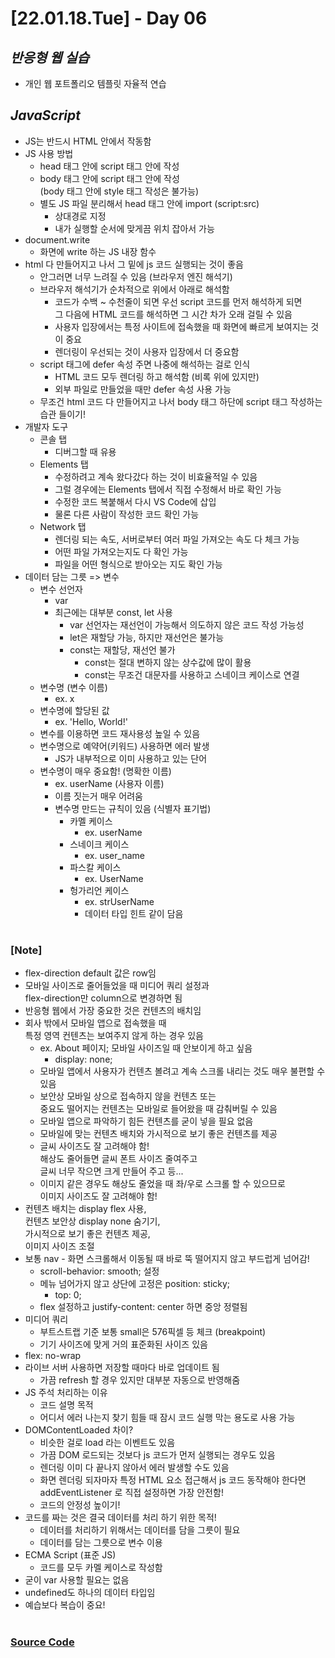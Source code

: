 # [22.01.18.Tue] - Day 06

## _반응형 웹 실습_

- 개인 웹 포트폴리오 템플릿 자율적 연습

## _JavaScript_

- JS는 반드시 HTML 안에서 작동함
- JS 사용 방법
  - head 태그 안에 script 태그 안에 작성
  - body 태그 안에 script 태그 안에 작성 <br/>
    (body 태그 안에 style 태그 작성은 불가능)
  - 별도 JS 파일 분리해서 head 태그 안에 import (script:src)
    - 상대경로 지정
    - 내가 실행할 순서에 맞게끔 위치 잡아서 가능
- document.write
  - 화면에 write 하는 JS 내장 함수
- html 다 만들어지고 나서 그 밑에 js 코드 실행되는 것이 좋음
  - 안그러면 너무 느려질 수 있음 (브라우저 엔진 해석기)
  - 브라우저 해석기가 순차적으로 위에서 아래로 해석함
    - 코드가 수백 ~ 수천줄이 되면 우선 script 코드를 먼저 해석하게 되면 <br/>
      그 다음에 HTML 코드를 해석하면 그 시간 차가 오래 걸릴 수 있음
    - 사용자 입장에서는 특정 사이트에 접속했을 때 화면에 빠르게 보여지는 것이 중요
    - 렌더링이 우선되는 것이 사용자 입장에서 더 중요함
  - script 태그에 defer 속성 주면 나중에 해석하는 걸로 인식
    - HTML 코드 모두 렌더링 하고 해석함 (비록 위에 있지만)
    - 외부 파일로 만들었을 때만 defer 속성 사용 가능
  - 무조건 html 코드 다 만들어지고 나서 body 태그 하단에 script 태그 작성하는 습관 들이기!
- 개발자 도구
  - 콘솔 탭
    - 디버그할 때 유용
  - Elements 탭
    - 수정하려고 계속 왔다갔다 하는 것이 비효율적일 수 있음
    - 그럴 경우에는 Elements 탭에서 직접 수정해서 바로 확인 가능
    - 수정한 코드 복붙해서 다시 VS Code에 삽입
    - 물론 다른 사람이 작성한 코드 확인 가능
  - Network 탭
    - 렌더링 되는 속도, 서버로부터 여러 파일 가져오는 속도 다 체크 가능
    - 어떤 파일 가져오는지도 다 확인 가능
    - 파일을 어떤 형식으로 받아오는 지도 확인 가능
- 데이터 담는 그릇 => 변수
  - 변수 선언자
    - var
    - 최근에는 대부분 const, let 사용
      - var 선언자는 재선언이 가능해서 의도하지 않은 코드 작성 가능성
      - let은 재할당 가능, 하지만 재선언은 불가능
      - const는 재할당, 재선언 불가
        - const는 절대 변하지 않는 상수값에 많이 활용
        - const는 무조건 대문자를 사용하고 스네이크 케이스로 연결
  - 변수명 (변수 이름)
    - ex. x
  - 변수명에 할당된 값
    - ex. 'Hello, World!'
  - 변수를 이용하면 코드 재사용성 높일 수 있음
  - 변수명으로 예약어(키워드) 사용하면 에러 발생
    - JS가 내부적으로 이미 사용하고 있는 단어
  - 변수명이 매우 중요함! (명확한 이름)
    - ex. userName (사용자 이름)
    - 이름 짓는거 매우 어려움
    - 변수명 만드는 규칙이 있음 (식별자 표기법)
      - 카멜 케이스
        - ex. userName
      - 스네이크 케이스
        - ex. user_name
      - 파스칼 케이스
        - ex. UserName
      - 헝가리언 케이스
        - ex. strUserName
        - 데이터 타입 힌트 같이 담음

#

### [Note]

- flex-direction default 값은 row임
- 모바일 사이즈로 줄어들었을 때 미디어 쿼리 설정과 <br/>
  flex-direction만 column으로 변경하면 됨
- 반응형 웹에서 가장 중요한 것은 컨텐츠의 배치임
- 회사 밖에서 모바일 앱으로 접속했을 때 <br/>
  특정 영역 컨텐츠는 보여주지 않게 하는 경우 있음
  - ex. About 페이지; 모바일 사이즈일 때 안보이게 하고 싶음
    - display: none;
  - 모바일 앱에서 사용자가 컨텐츠 볼려고 계속 스크롤 내리는 것도 매우 불편할 수 있음
  - 보안상 모바일 상으로 접속하지 않을 컨텐츠 또는 <br/>
    중요도 떨어지는 컨텐츠는 모바일로 들어왔을 때 감춰버릴 수 있음
  - 모바일 앱으로 파악하기 힘든 컨텐츠를 굳이 넣을 필요 없음
  - 모바일에 맞는 컨텐츠 배치와 가시적으로 보기 좋은 컨텐츠를 제공
  - 글씨 사이즈도 잘 고려해야 함! <br/>
    해상도 줄어들면 글씨 폰트 사이즈 줄여주고 <br/>
    글씨 너무 작으면 크게 만들어 주고 등...
  - 이미지 같은 경우도 해상도 줄었을 때 좌/우로 스크롤 할 수 있으므로 <br/>
    이미지 사이즈도 잘 고려해야 함!
- 컨텐츠 배치는 display flex 사용, <br/>
  컨텐츠 보안상 display none 숨기기, <br/>
  가시적으로 보기 좋은 컨텐츠 제공, <br/>
  이미지 사이즈 조절
- 보통 nav - 화면 스크롤해서 이동될 때 바로 뚝 떨어지지 않고 부드럽게 넘어감!
  - scroll-behavior: smooth; 설정
  - 메뉴 넘어가지 않고 상단에 고정은 position: sticky;
    - top: 0;
  - flex 설정하고 justify-content: center 하면 중앙 정렬됨
- 미디어 쿼리
  - 부트스트랩 기준 보통 small은 576픽셀 등 체크 (breakpoint)
  - 기기 사이즈에 맞게 거의 표준화된 사이즈 있음
- flex: no-wrap
- 라이브 서버 사용하면 저장할 때마다 바로 업데이트 됨
  - 가끔 refresh 할 경우 있지만 대부분 자동으로 반영해줌
- JS 주석 처리하는 이유
  - 코드 설명 목적
  - 어디서 에러 나는지 찾기 힘들 때 잠시 코드 실행 막는 용도로 사용 가능
- DOMContentLoaded 차이?
  - 비슷한 걸로 load 라는 이벤트도 있음
  - 가끔 DOM 로드되는 것보다 js 코드가 먼저 실행되는 경우도 있음
  - 렌더링 이미 다 끝나지 않아서 에러 발생할 수도 있음
  - 화면 렌더링 되자마자 특정 HTML 요소 접근해서 js 코드 동작해야 한다면 <br/>
    addEventListener 로 직접 설정하면 가장 안전함!
  - 코드의 안정성 높이기!
- 코드를 짜는 것은 결국 데이터를 처리 하기 위한 목적!
  - 데이터를 처리하기 위해서는 데이터를 담을 그릇이 필요
  - 데이터를 담는 그릇으로 변수 이용
- ECMA Script (표준 JS)
  - 코드를 모두 카멜 케이스로 작성함
- 굳이 var 사용할 필요는 없음
- undefined도 하나의 데이터 타입임
- 예습보다 복습이 중요!

#

### [Source Code](https://github.com/ding-co/developer-dignity/tree/main/boot-camp/practice/January/day06)
